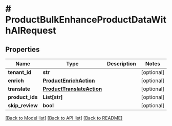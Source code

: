 # # ProductBulkEnhanceProductDataWithAIRequest


## Properties 


Name | Type | Description | Notes
------------ | ------------- | ------------- | -------------
**tenant_id**| **str** |   | [optional]
**enrich**| [**ProductEnrichAction**](ProductEnrichAction.md) |   | [optional]
**translate**| [**ProductTranslateAction**](ProductTranslateAction.md) |   | [optional]
**product_ids**| **List[str]** |   | [optional]
**skip_review**| **bool** |   | [optional]


[[Back to Model list]](../../README.md#models) [[Back to API list]](../../README.md#endpoints) [[Back to README]](../../README.md)

